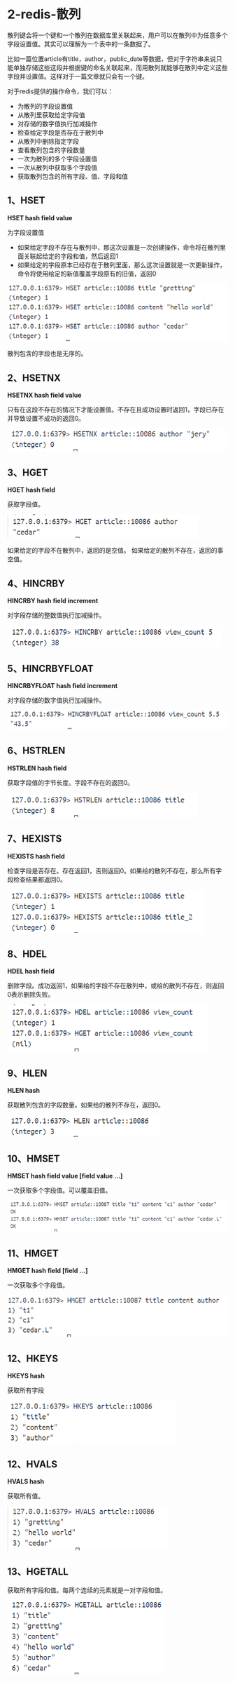 # 2-redis-散列
散列键会将一个键和一个散列在数据库里关联起来，用户可以在散列中为任意多个字段设置值。其实可以理解为一个表中的一条数据了。

比如一篇位置article有title，author，public_date等数据，但对于字符串来说只能单独存储这些这段并根据键的命名关联起来，而用散列就能够在散列中定义这些字段并设置值。这样对于一篇文章就只会有一个键。

对于redis提供的操作命令，我们可以：
- 为散列的字段设置值
- 从散列里获取给定字段值
- 对存储的数字值执行加减操作
- 检查给定字段是否存在于散列中
- 从散列中删除指定字段
- 查看散列包含的字段数量
- 一次为散列的多个字段设置值
- 一次从散列中获取多个字段值
- 获取散列包含的所有字段、值、字段和值

## 1、HSET
**HSET hash field value**

为字段设置值
- 如果给定字段不存在与散列中，那这次设置是一次创建操作，命令将在散列里面关联起给定的字段和值，然后返回1
- 如果给定的字段原本已经存在于散列里面，那么这次设置就是一次更新操作，命令将使用给定的新值覆盖字段原有的旧值，返回0

![2024-10-02-09-26-17.png](./images/2024-10-02-09-26-17.png)

散列包含的字段也是无序的。

## 2、HSETNX
**HSETNX hash field value**

只有在这段不存在的情况下才能设置值。不存在且成功设置时返回1，字段已存在并导致设置不成功的返回0。

![2024-10-02-09-29-19.png](./images/2024-10-02-09-29-19.png)

## 3、HGET
**HGET hash field**

获取字段值。

![2024-10-02-09-30-19.png](./images/2024-10-02-09-30-19.png)

如果给定的字段不在散列中，返回的是空值。
如果给定的散列不存在，返回的事空值。

## 4、HINCRBY
**HINCRBY hash field increment**

对字段存储的整数值执行加减操作。

![2024-10-02-09-40-33.png](./images/2024-10-02-09-40-33.png)

## 5、HINCRBYFLOAT
**HINCRBYFLOAT hash field increment**

对字段存储的数字值执行加减操作。

![2024-10-02-09-46-22.png](./images/2024-10-02-09-46-22.png)

## 6、HSTRLEN
**HSTRLEN hash field**

获取字段值的字节长度。字段不存在的返回0。

![2024-10-02-09-49-05.png](./images/2024-10-02-09-49-05.png)

## 7、HEXISTS
**HEXISTS hash field**

检查字段是否存在。存在返回1，否则返回0。如果给的散列不存在，那么所有字段检查结果都返回0。

![2024-10-02-09-51-07.png](./images/2024-10-02-09-51-07.png)

## 8、HDEL
**HDEL hash field**

删除字段。成功返回1，如果给的字段不存在散列中，或给的散列不存在，则返回0表示删除失败。

![2024-10-02-09-54-10.png](./images/2024-10-02-09-54-10.png)

## 9、HLEN

**HLEN hash**

获取散列包含的字段数量。如果给的散列不存在，返回0。

![2024-10-02-09-55-20.png](./images/2024-10-02-09-55-20.png)

## 10、HMSET
**HMSET hash field value [field value ...]**

一次获取多个字段值。可以覆盖旧值。

![2024-10-02-09-57-49.png](./images/2024-10-02-09-57-49.png)

## 11、HMGET

**HMGET hash field [field ...]**

一次获取多个字段值。

![2024-10-02-09-59-31.png](./images/2024-10-02-09-59-31.png)

## 12、HKEYS
**HKEYS hash**

获取所有字段

![2024-10-02-13-50-08.png](./images/2024-10-02-13-50-08.png)


## 12、HVALS

**HVALS hash**

获取所有值。

![2024-10-02-13-51-14.png](./images/2024-10-02-13-51-14.png)

## 13、HGETALL
获取所有字段和值。每两个连续的元素就是一对字段和值。

![2024-10-02-13-52-07.png](./images/2024-10-02-13-52-07.png)

